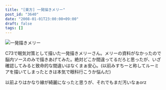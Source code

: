 ```yaml
---
title: "[東方] 一発描きメリー"
post_id: "3640"
date: "2008-01-01T23:00:00+09:00"
draft: false
tags: []
---
```



![一発描きメリー](https://danmaq.com/image/illustrations/mono/2004-2007/khan_s.jpg)

C73で眠気対策として描いた一発描きメリーさん。メリーの資料がなかったので脳内ソースのみで描きあげてみた。絶対どこか間違ってるだろと思ったが、いざ確認してみると致命的な間違いはなくまぁ安心。(以前みすちーと称してルーミアを描いてしまったときは本気で眼科行こうか悩んだ)

以前よりはかなり線が綺麗になったと思うが、それでもまだ汚いなぁorz
